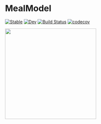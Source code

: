 # MealModel

[![Stable](https://img.shields.io/badge/docs-stable-blue.svg)](https://max-de-rooij.github.io/MealModel.jl/stable/)
[![Dev](https://img.shields.io/badge/docs-dev-blue.svg)](https://max-de-rooij.github.io/MealModel.jl/dev/)
[![Build Status](https://github.com/max-de-rooij/MealModel.jl/actions/workflows/CI.yml/badge.svg?branch=main)](https://github.com/max-de-rooij/MealModel.jl/actions/workflows/CI.yml?query=branch%3Amain)
[![codecov](https://codecov.io/gh/max-de-rooij/MealModel.jl/branch/main/graph/badge.svg?token=GDWQBJQBXD)](https://codecov.io/gh/max-de-rooij/MealModel.jl)

<img src="https://github.com/max-de-rooij/MealModel.jl/assets/54850292/4618b44c-481f-4816-9eb7-2a423161bd70" width="300">

